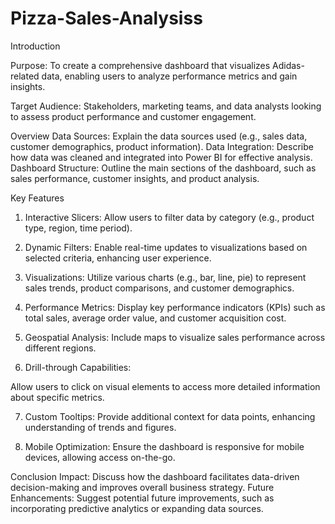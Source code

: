 # Pizza-Sales-Analysiss
Introduction

Purpose: To create a comprehensive dashboard that visualizes Adidas-related data, enabling users to analyze performance metrics and gain insights.

Target Audience: Stakeholders, marketing teams, and data analysts looking to assess product performance and customer engagement.

Overview
Data Sources: Explain the data sources used (e.g., sales data, customer demographics, product information).
Data Integration: Describe how data was cleaned and integrated into Power BI for effective analysis.
Dashboard Structure: Outline the main sections of the dashboard, such as sales performance, customer insights, and product analysis.

Key Features
1. Interactive Slicers:
Allow users to filter data by category (e.g., product type, region, time period).

2. Dynamic Filters:
Enable real-time updates to visualizations based on selected criteria, enhancing user experience.

3. Visualizations:
Utilize various charts (e.g., bar, line, pie) to represent sales trends, product comparisons, and customer demographics.

4. Performance Metrics:
Display key performance indicators (KPIs) such as total sales, average order value, and customer acquisition cost.

5. Geospatial Analysis:
Include maps to visualize sales performance across different regions.

6. Drill-through Capabilities:

Allow users to click on visual elements to access more detailed information about specific metrics.

7. Custom Tooltips:
Provide additional context for data points, enhancing understanding of trends and figures.

9. Mobile Optimization:
Ensure the dashboard is responsive for mobile devices, allowing access on-the-go.

Conclusion
Impact: Discuss how the dashboard facilitates data-driven decision-making and improves overall business strategy.
Future Enhancements: Suggest potential future improvements, such as incorporating predictive analytics or expanding data sources.
